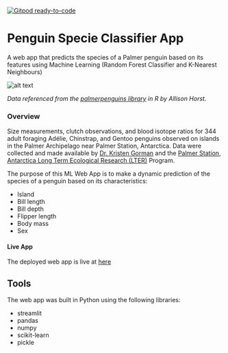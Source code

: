 [![Gitpod ready-to-code](https://img.shields.io/badge/Gitpod-ready--to--code-blue?logo=gitpod)](https://gitpod.io/#https://github.com/Timmyy3000/penguins-clf-heroku)



# Penguin Specie Classifier App
A web app that predicts the species of a Palmer penguin based on its features using Machine Learning
(Random Forest Classifier and K-Nearest Neighbours)

![alt text][image]

[image]: https://images.unsplash.com/photo-1462888210965-cdf193fb74de?ixlib=rb-1.2.1&ixid=eyJhcHBfaWQiOjEyMDd9&auto=format&fit=crop&w=967&q=80 "Photo by Jay Ruzesky on Unsplash"

*Data referenced from the [palmerpenguins library](https://github.com/allisonhorst/palmerpenguins) in R by Allison Horst.*

### Overview

Size measurements, clutch observations, and blood isotope ratios for 344 adult foraging Adélie, Chinstrap, and Gentoo penguins observed on islands in the Palmer Archipelago near Palmer Station, Antarctica. Data were collected and made available by [Dr. Kristen Gorman](https://www.uaf.edu/cfos/people/faculty/detail/kristen-gorman.php) and the [Palmer Station, Antarctica Long Term Ecological Research (LTER)](https://pal.lternet.edu/)  Program.

The purpose of this ML Web App is to make a dynamic prediction of the species of a penguin based on its characteristics:

* Island
* Bill length
* Bill depth
* Flipper length
* Body mass
* Sex


#### Live App

The deployed web app is live at [here](https://share.streamlit.io/timmyy3000/penguins-clf-heroku/main/penguin-app.py)


## Tools

The web app was built in Python using the following libraries:
* streamlit
* pandas
* numpy
* scikit-learn
* pickle
